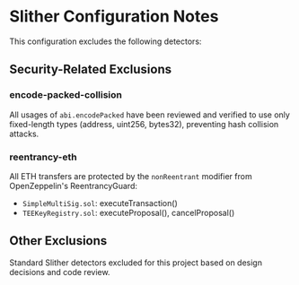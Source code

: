 # Slither Configuration Notes

This configuration excludes the following detectors:

## Security-Related Exclusions

### encode-packed-collision
All usages of `abi.encodePacked` have been reviewed and verified to use only fixed-length types (address, uint256, bytes32), preventing hash collision attacks.

### reentrancy-eth
All ETH transfers are protected by the `nonReentrant` modifier from OpenZeppelin's ReentrancyGuard:
- `SimpleMultiSig.sol`: executeTransaction()
- `TEEKeyRegistry.sol`: executeProposal(), cancelProposal()

## Other Exclusions

Standard Slither detectors excluded for this project based on design decisions and code review.
